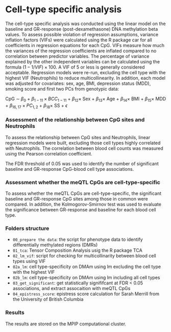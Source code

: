 # Cell-type specific analysis
The cell-type specific analysis was conducted using the linear model on the baseline and GR-response (post-dexamethasone) DNA methylation beta values. To assess possible violation of regression assumptions, variance inflation factors (VIFs) were calculated using the R package car for all coefficients in regression equations for each CpG. VIFs measure how much the variances of the regression coefficients are inflated compared to no correlation between predictor variables. The percentage of variance explained by the other independent variables can be calculated using the formula $(1 - 1 / VIF) \times 100$. A VIF of 5 or less is generally considered acceptable. Regression models were re-run, excluding the cell type with the highest VIF (Neutrophils) to reduce multicollinearity. In addition, each model was adjusted for covariates: sex, age, BMI, depression status (MDD), smoking score and first two PCs from genotypic data:

CpG $∼$ $β_0$ $+$ $β_{1-11} \times BCC_{1-11}$ $+$ $β_{12} \times$ Sex $+$ $β_{13} \times$ Age $+$ $β_{14} \times$ BMI $+$ $β_{15} \times$ MDD $+$ $β_{16,17} \times PC_{1,2}$ $+$ $β_{18} \times$ SS $+$ $ϵ$ 

### Assessment of the relationship between CpG sites and Neutrophils

To assess the relationship between CpG sites and Neutrophils, linear regression models were built, excluding those cell types highly correlated with Neutrophils. The correlation between blood cell counts was measured using the Pearson correlation coefficient. 

The FDR threshold of 0.05 was used to identify the number of significant baseline and GR-response CpG-blood cell type associations. 

### Assessment whether the meQTL CpGs are cell-type-specific

To assess whether the meQTL CpGs are cell-type-specific, the significant baseline and GR-response CpG sites among those in common were compared. In addition, the Kolmogorov-Smirnov test was used to evaluate the significance between GR-response and baseline for each blood cell type.

### Folders structure

- `00_prepare the data`: the script for phenotype data to identify differentially methylated regions (DMRs)
- `01_tca`: Tensor Composition Analysis usig the R package TCA
- `02_lm_vif`: script for checking for multicollinarity between blood cell types using VIF
- `02a_lm`: cell type-specificity on DMAm using lm excluding the cell type with the highest VIF
- `02b_lm`: cell type-specificity on DMAm using lm including all cell types
- `03_get_significant`: get statistically signififcant at FDR < 0.05 associations, and extract assocaition with meQTL CpGs
- `04_epistress_score`: epistress score calculation for Sarah Merrill from the University of British Columbia 

### Results

The results are stored on the MPIP computational cluster.
